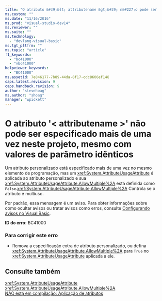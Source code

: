 ```yaml
---
title: "O atributo &#39;&lt; attributename &gt;&#39; n&#227;o pode ser especificado mais de uma vez neste projeto, mesmo com valores de par&#226;metro id&#234;nticos | Microsoft Docs"
ms.custom: ""
ms.date: "11/16/2016"
ms.prod: "visual-studio-dev14"
ms.reviewer: ""
ms.suite: ""
ms.technology: 
  - "devlang-visual-basic"
ms.tgt_pltfrm: ""
ms.topic: "article"
f1_keywords: 
  - "bc41000"
  - "vbc41000"
helpviewer_keywords: 
  - "BC41000"
ms.assetid: 7e846177-7b89-44da-8f17-cdc8606ef148
caps.latest.revision: 9
caps.handback.revision: 9
author: "stevehoag"
ms.author: "shoag"
manager: "wpickett"
---
```

# O atributo &#39;&lt; attributename &gt;&#39; n&#227;o pode ser especificado mais de uma vez neste projeto, mesmo com valores de par&#226;metro id&#234;nticos
Um atributo personalizado está especificado mais de uma vez no mesmo elemento de programação, mas um <xref:System.AttributeUsageAttribute> é aplicada ao atributo personalizado e sua <xref:System.AttributeUsageAttribute.AllowMultiple%2A> está definida como `False`.<xref:System.AttributeUsageAttribute.AllowMultiple%2A> Controla se o atributo é multiuso.  
  
 Por padrão, essa mensagem é um aviso. Para obter informações sobre como ocultar avisos ou tratar avisos como erros, consulte [Configurando avisos no Visual Basic](/visual-studio/ide/configuring-warnings-in-visual-basic).  
  
 **ID do erro:** BC41000  
  
### Para corrigir este erro  
  
-   Remova a especificação extra de atributo personalizado, ou defina <xref:System.AttributeUsageAttribute.AllowMultiple%2A> para `True` no <xref:System.AttributeUsageAttribute> aplicada a ele.  
  
## Consulte também  
 <xref:System.AttributeUsageAttribute>   
 <xref:System.AttributeUsageAttribute.AllowMultiple%2A>   
 [NÃO está em compilação: Aplicação de atributos](http://msdn.microsoft.com/pt-br/2b1703ed-4437-49b3-bc0b-568094324f47)